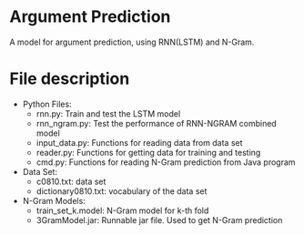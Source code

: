 # Argument Prediction
A model for argument prediction, using RNN(LSTM) and N-Gram.

# File description
* Python Files:
	* rnn.py: Train and test the LSTM model
	* rnn_ngram.py: Test the performance of RNN-NGRAM combined model
	* input_data.py: Functions for reading data from data set
	* reader.py: Functions for getting data for training and testing
	* cmd.py: Functions for reading N-Gram prediction from Java program
* Data Set:
	* c0810.txt: data set
	* dictionary0810.txt: vocabulary of the data set
* N-Gram Models:
	* train\_set\_k.model: N-Gram model for k-th fold
	* 3GramModel.jar: Runnable jar file. Used to get N-Gram prediction
	